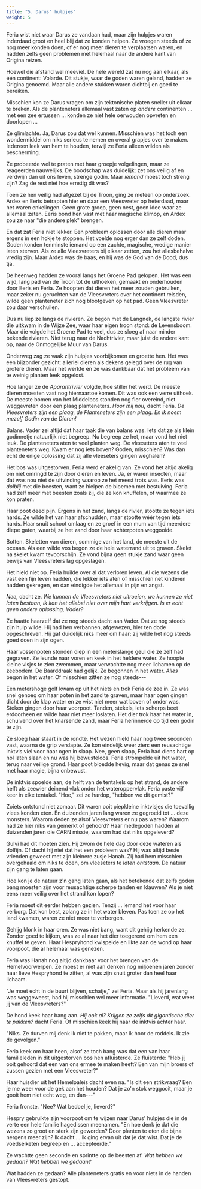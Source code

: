 ```yaml
---
title: "5. Darus' hulpjes"
weight: 5
---
```


Feria wist niet waar Darus ze vandaan had, maar zijn hulpjes waren inderdaad groot en heel blij dat ze konden helpen. Ze vroegen steeds of ze nog meer konden doen, of er nog meer dieren te verplaatsen waren, en hadden zelfs geen problemen met helemaal naar de andere kant van Origina reizen. 

Hoewel die afstand wel meeviel. De hele wereld zat nu nog aan elkaar, als één continent: Volarde. Dit stukje, waar de goden waren geland, hadden ze Origina genoemd. Maar alle andere stukken waren dichtbij en goed te bereiken. 

Misschien kon ze Darus vragen om zijn tektonische platen sneller uit elkaar te breken. Als de planteneters allemaal vast zaten op _andere_ continenten ... met een zee ertussen ... konden ze niet hele oerwouden opvreten en doorlopen ...

Ze glimlachte. Ja, Darus zou dat wel kunnen. Misschien was het toch een wondermiddel om niks serieus te nemen en overal grapjes over te maken. Iedereen leek van hem te houden, terwijl ze Feria alleen wilden als bescherming.

Ze probeerde wel te praten met haar groepje volgelingen, maar ze reageerden nauwelijks. De boodschap was duidelijk: zet ons veilig af en verdwijn dan uit ons leven, strenge godin. Maar _iemand_ moest toch streng zijn? Zag de rest niet hoe ernstig dit was?

Toen ze hen veilig had afgezet bij de Troon, ging ze meteen op onderzoek. Ardex en Eeris betrapten hier en daar een Vleesvreter op heterdaad, maar het waren enkelingen. Geen grote groep, geen nest, geen idee waar ze allemaal zaten. Eeris bond hen vast met haar magische klimop, en Ardex zou ze naar "die andere plek" brengen.

En dat zat Feria niet lekker. Een probleem oplossen door alle dieren maar ergens in een hokje te stoppen. Het voelde nog erger dan ze zelf doden. Goden konden tenminste iemand op een zachte, magische, vredige manier laten sterven. Als ze alle Vleesvreters bij elkaar zetten, zou het allesbehalve vredig zijn. Maar Ardex was de baas, en hij was de God van de Dood, dus tja.

De heenweg hadden ze vooral langs het Groene Pad gelopen. Het was een wijd, lang pad van de Troon tot de uithoeken, gemaakt en onderhouden door Eeris en Feria. Ze hoopten dat dieren het meer zouden gebruiken, maar zeker nu geruchten van de Vleesvreters over het continent reisden, wilde geen planteneter zich nog blootgeven op het pad. Geen Vleesvreter zou daar verschuilen.

Dus nu liep ze langs de rivieren. Ze begon met de Langnek, de langste rivier die uitkwam in de Wijze Zee, waar haar eigen troon stond: de Levensboom. Maar die volgde het Groene Pad te veel, dus ze sloeg af naar minder bekende rivieren. Niet terug naar de Nachtrivier, maar juist de andere kant op, naar de Onmogelijke Muur van Darus. 

Onderweg zag ze vaak zijn hulpjes voorbijkomen en groette hen. Het was een bijzonder gezicht: allerlei dieren als dekens gelegd over de rug van grotere dieren. Maar het werkte en ze was dankbaar dat het probleem van te weinig planten leek opgelost. 

Hoe langer ze de _Aparantrivier_ volgde, hoe stiller het werd. De meeste dieren moesten vast nog hiernaartoe komen. Dit was ook een verre uithoek. De meeste bomen van het Middelbos stonden nog fier overeind, niet weggevreten door een plaag planteneters. _Hoor mij nou,_ dacht Feria. _De Vleesvreters zijn een plaag, de Planteneters zijn een plaag. En ik noem mezelf Godin van de Dieren!_

Balans. Vader zei altijd dat haar taak die van balans was. Iets dat ze als klein godinnetje natuurlijk niet begreep. Nu begreep ze het, maar vond het niet leuk. De planteneters aten te veel planten weg. De vleeseters aten te veel planteneters weg. Kwam er nog iets boven? Goden, misschien? Was dan echt de enige oplossing dat zij alle vleeseters gingen weghalen?

Het bos was uitgestorven. Feria werd er akelig van. Ze vond het altijd akelig om niet omringd te zijn door dieren en leven. Ja, er waren insecten, maar dat was nou niet de uitvinding waarop ze het meest trots was. Eeris was _dolblij_ met die beesten, want ze hielpen de bloemen met bestuiving. Feria had zelf meer met beesten zoals zij, die ze kon knuffelen, of waarmee ze kon praten.

Haar poot deed pijn. Ergens in het zand, langs de rivier, stootte ze tegen iets hards. Ze wilde het van haar afschudden, maar stootte wéér tegen iets hards. Haar snuit schoot omlaag en ze groef in een mum van tijd meerdere diepe gaten, waarbij ze het zand door haar achterpoten weggooide. 

Botten. Skeletten van dieren, sommige van het land, de meeste uit de oceaan. Als een wilde vos begon ze de hele waterrand uit te graven. Skelet na skelet kwam tevoorschijn. Ze vond bijna geen stukje zand waar geen bewijs van Vleesvreters lag opgeslagen. 

Het hield niet op. Feria huilde over al dat verloren leven. Al die wezens die vast een fijn leven hadden, die lekker iets aten of misschien net kinderen hadden gekregen, en dan eindigde het allemaal in pijn en angst. 

_Nee,_ dacht ze. _We kunnen de Vleesvreters niet uitroeien, we kunnen ze niet laten bestaan, ik kan het allebei niet over mijn hart verkrijgen. Is er echt geen andere oplossing, Vader?_

Ze haatte haarzelf dat ze nog steeds dacht aan Vader. Dat ze nog steeds zijn hulp wilde. Hij had hen verbannen, afgewezen, hier ten dode opgeschreven. Hij gaf duidelijk niks meer om haar; zij wilde het nog steeds goed doen in zijn ogen.

Haar vossenpoten stonden diep in een meterslange geul die ze zelf had gegraven. Ze leunde naar voren en keek in het heldere water. Ze hoopte kleine visjes te zien zwemmen, maar verwachtte nog meer lichamen op de zeebodem. De Baarddraak had gelijk. Ze begonnen in het water. _Alles_ begon in het water. Of misschien zitten ze nog steeds---

Een metershoge golf kwam op uit het niets en trok Feria de zee in. Ze was snel genoeg om haar poten in het zand te graven, maar haar ogen gingen dicht door de klap water en ze wist niet meer wat boven of onder was. Steken gingen door haar voorpoot. Tanden, stekels, iets scherps beet erdoorheen en wilde haar niet meer loslaten. Het dier trok haar het water in, schuivend over het knarsende zand, maar Feria herinnerde op tijd een godin te zijn.

Ze sloeg haar staart in de rondte. Het wezen hield haar nog twee seconden vast, waarna de grip verslapte. Ze kon eindelijk weer zien: een reusachtige inktvis viel voor haar ogen in slaap. Nee, geen slaap, Feria had diens hart op hol laten slaan en nu was hij bewusteloos. Feria strompelde uit het water, terug naar veilige grond. Haar poot bloedde hevig, maar dat genas ze snel met haar magie, bijna onbewust. 

De inktvis spoelde aan, de helft van de tentakels op het strand, de andere helft als zeewier deinend vlak onder het wateroppervlak. Feria paste vijf keer in elke tentakel. "Hoe," zei ze hardop, "hebben we dit gemist?"

Zoiets ontstond niet zomaar. Dit waren ooit piepkleine inktvisjes die toevallig vlees konden eten. En duizenden jaren lang waren ze gegroeid tot ... deze monsters. Waarom deden ze alsof Vleesvreters er nu pas waren? Waarom had ze hier niks van gemerkt of gehoord? Haar medegoden hadden al duizenden jaren die CARN missie, waarom had dat niks opgeleverd?

Gulvi had dit moeten zien. Hij zwom de hele dag door deze wateren als dolfijn. Of dacht hij niet dat het een probleem was? Hij was altijd beste vrienden geweest met zijn kleinere zusje Hanah. Zij had hem misschien overgehaald om niks te doen, om vleeseters te _laten ontstaan_. De natuur zijn gang te laten gaan.

Hoe kon je de natuur z'n gang laten gaan, als het betekende dat zelfs goden bang moesten zijn voor reusachtige scherpe tanden en klauwen? Als je niet eens meer veilig over het strand kon lopen?

Feria moest dit eerder hebben gezien. Tenzij ... iemand het voor haar verborg. Dat kon best, zolang ze in het water bleven. Pas toen ze op het land kwamen, waren ze niet meer te verbergen.

Gehijg klonk in haar oren. Ze was niet bang, want dit gehijg herkende ze. Zonder goed te kijken, was ze al naar het dier toegerend om hem een knuffel te geven. Haar Hespryhond kwispelde en likte aan de wond op haar voorpoot, die al helemaal was genezen. 

Feria was Hanah nog altijd dankbaar voor het brengen van de Hemelvoorwerpen. Ze moest er niet aan denken nog miljoenen jaren zonder haar lieve Hespryhond te zitten, al was zijn snuit groter dan heel haar lichaam.

"Je moet echt in de buurt blijven, schatje," zei Feria. Maar als hij jarenlang was weggeweest, had hij misschien wel meer informatie. "Lieverd, wat weet jij van de Vleesvreters?"

De hond keek haar bang aan. _Hij ook al? Krijgen ze zelfs dit gigantische dier te pakken?_ dacht Feria. Of misschien keek hij naar de inktvis achter haar.

"Niks. Ze durven mij denk ik niet te pakken, maar ik hoor de roddels. Ik zie de gevolgen."

Feria keek om haar heen, alsof ze toch bang was dat een van haar familieleden in dit uitgestorven bos hen afluisterde. Ze fluisterde: "Heb jij ooit gehoord dat een van ons ermee te maken heeft? Een van mijn broers of zussen gezien met een Vleesvreter?"

Haar huisdier uit het Hemelpaleis dacht even na. "Is dit een strikvraag? Ben je me weer voor de gek aan het houden? Dat je zo'n stok weggooit, maar je gooit hem niet echt weg, en dan---"

Feria fronste. "Nee? Wat bedoel je, lieverd?"

Hespry gebruikte zijn voorpoot om te wijzen naar Darus' hulpjes die in de verte een hele familie hagedissen meenamen. "En hoe denk je dat die wezens zo groot en sterk zijn geworden? Door planten te eten die bijna nergens meer zijn? Ik dacht ... ik ging ervan uit dat je dat wist. Dat je de voedselketen begreep en ... accepteerde."

Ze wachtte geen seconde en sprintte op de beesten af. _Wat hebben we gedaan? Wat hebben we gedaan?_ 

Wat hadden ze gedaan? Alle planteneters gratis en voor niets in de handen van Vleesvreters gestopt.